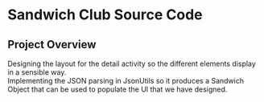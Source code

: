 # Sandwich Club Source Code

## Project Overview

Designing the layout for the detail activity so the different elements
display in a sensible way.<br>
Implementing the JSON parsing in JsonUtils so it
produces a Sandwich Object that can be used to populate the UI that we have designed.
